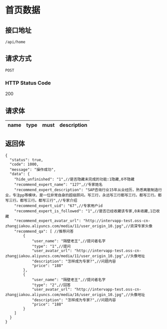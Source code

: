 # 首页数据

## 接口地址

`/api/home`

## 请求方式

`POST`

### HTTP Status Code

200

## 请求体

| name     | type     | must     | description |
|----------|:--------:|:--------:|:--------:|



## 返回体

```json5
{
  "status": true,
  "code": 1000,
  "message": "操作成功",
  "data": {
    "hide_unfinished": "1",//是否隐藏未完成的功能:1隐藏,0不隐藏
    "recommend_expert_name": "127",//专家姓名
    "recommend_expert_description": "SAP咨询行业15年从业经历，熟悉离散制造行业，专注pp等模块，是一位非常自身的超级顾问。写三行，永远写三行都写三行。都写三行。都写三行。都写三行。都写三行",//专家介绍
    "recommend_expert_uid": "67",//专家用户id
    "recommend_expert_is_followed": "1",//是否已经收藏该专家,0未收藏,1已收藏
    "recommend_expert_avatar_url": "http://intervapp-test.oss-cn-zhangjiakou.aliyuncs.com/media/11/user_origin_10.jpg",//资深专家头像
    "recommend_qa": [ //推荐问答
        {
            "user_name": "隔壁老王",//提问者名字
            "type": "1",//提问
            "user_avatar_url": "http://intervapp-test.oss-cn-zhangjiakou.aliyuncs.com/media/11/user_origin_10.jpg",//头像地址
            "description": "怎样成为专家?",//问题内容
            "price": "188"
        },
        {
            "user_name": "隔壁老王",//提问者名字
            "type": "2",//回答
            "user_avatar_url": "http://intervapp-test.oss-cn-zhangjiakou.aliyuncs.com/media/16/user_origin_10.jpg",//头像地址
            "description": "怎样成为专家?",//问题内容
            "price": "188"
        }
    ]
  }
}
``` 
